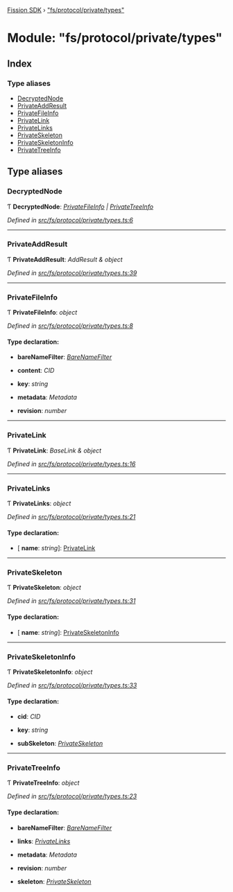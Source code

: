 [Fission SDK](../README.md) › ["fs/protocol/private/types"](_fs_protocol_private_types_.md)

# Module: "fs/protocol/private/types"

## Index

### Type aliases

* [DecryptedNode](_fs_protocol_private_types_.md#decryptednode)
* [PrivateAddResult](_fs_protocol_private_types_.md#privateaddresult)
* [PrivateFileInfo](_fs_protocol_private_types_.md#privatefileinfo)
* [PrivateLink](_fs_protocol_private_types_.md#privatelink)
* [PrivateLinks](_fs_protocol_private_types_.md#privatelinks)
* [PrivateSkeleton](_fs_protocol_private_types_.md#privateskeleton)
* [PrivateSkeletonInfo](_fs_protocol_private_types_.md#privateskeletoninfo)
* [PrivateTreeInfo](_fs_protocol_private_types_.md#privatetreeinfo)

## Type aliases

###  DecryptedNode

Ƭ **DecryptedNode**: *[PrivateFileInfo](_fs_protocol_private_types_.md#privatefileinfo) | [PrivateTreeInfo](_fs_protocol_private_types_.md#privatetreeinfo)*

*Defined in [src/fs/protocol/private/types.ts:6](https://github.com/fission-suite/webnative/blob/935d7b8/src/fs/protocol/private/types.ts#L6)*

___

###  PrivateAddResult

Ƭ **PrivateAddResult**: *AddResult & object*

*Defined in [src/fs/protocol/private/types.ts:39](https://github.com/fission-suite/webnative/blob/935d7b8/src/fs/protocol/private/types.ts#L39)*

___

###  PrivateFileInfo

Ƭ **PrivateFileInfo**: *object*

*Defined in [src/fs/protocol/private/types.ts:8](https://github.com/fission-suite/webnative/blob/935d7b8/src/fs/protocol/private/types.ts#L8)*

#### Type declaration:

* **bareNameFilter**: *[BareNameFilter](_fs_protocol_private_namefilter_.md#barenamefilter)*

* **content**: *CID*

* **key**: *string*

* **metadata**: *Metadata*

* **revision**: *number*

___

###  PrivateLink

Ƭ **PrivateLink**: *BaseLink & object*

*Defined in [src/fs/protocol/private/types.ts:16](https://github.com/fission-suite/webnative/blob/935d7b8/src/fs/protocol/private/types.ts#L16)*

___

###  PrivateLinks

Ƭ **PrivateLinks**: *object*

*Defined in [src/fs/protocol/private/types.ts:21](https://github.com/fission-suite/webnative/blob/935d7b8/src/fs/protocol/private/types.ts#L21)*

#### Type declaration:

* \[ **name**: *string*\]: [PrivateLink](_fs_protocol_private_types_.md#privatelink)

___

###  PrivateSkeleton

Ƭ **PrivateSkeleton**: *object*

*Defined in [src/fs/protocol/private/types.ts:31](https://github.com/fission-suite/webnative/blob/935d7b8/src/fs/protocol/private/types.ts#L31)*

#### Type declaration:

* \[ **name**: *string*\]: [PrivateSkeletonInfo](_fs_protocol_private_types_.md#privateskeletoninfo)

___

###  PrivateSkeletonInfo

Ƭ **PrivateSkeletonInfo**: *object*

*Defined in [src/fs/protocol/private/types.ts:33](https://github.com/fission-suite/webnative/blob/935d7b8/src/fs/protocol/private/types.ts#L33)*

#### Type declaration:

* **cid**: *CID*

* **key**: *string*

* **subSkeleton**: *[PrivateSkeleton](_fs_protocol_private_types_.md#privateskeleton)*

___

###  PrivateTreeInfo

Ƭ **PrivateTreeInfo**: *object*

*Defined in [src/fs/protocol/private/types.ts:23](https://github.com/fission-suite/webnative/blob/935d7b8/src/fs/protocol/private/types.ts#L23)*

#### Type declaration:

* **bareNameFilter**: *[BareNameFilter](_fs_protocol_private_namefilter_.md#barenamefilter)*

* **links**: *[PrivateLinks](_fs_protocol_private_types_.md#privatelinks)*

* **metadata**: *Metadata*

* **revision**: *number*

* **skeleton**: *[PrivateSkeleton](_fs_protocol_private_types_.md#privateskeleton)*
